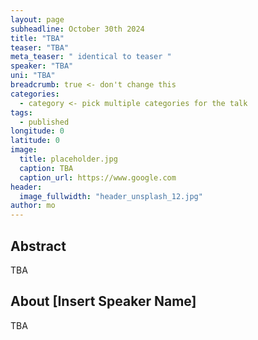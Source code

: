 ```yaml
---
layout: page
subheadline: October 30th 2024
title: "TBA"
teaser: "TBA"
meta_teaser: " identical to teaser "
speaker: "TBA"
uni: "TBA"
breadcrumb: true <- don't change this
categories:
  - category <- pick multiple categories for the talk
tags:
  - published
longitude: 0
latitude: 0
image:
  title: placeholder.jpg
  caption: TBA
  caption_url: https://www.google.com
header:
  image_fullwidth: "header_unsplash_12.jpg"
author: mo
---
```


## Abstract

TBA

## About [Insert Speaker Name]

TBA
